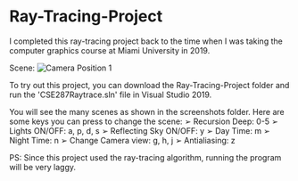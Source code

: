 # Ray-Tracing-Project

I completed this ray-tracing project back to the time when I was taking the computer graphics course at Miami University in 2019.

Scene:
![Camera Position 1](https://user-images.githubusercontent.com/73594399/204479916-5fb5a5f7-ad08-4a6d-baf3-2c40de5dc5e6.png)

To try out this project, you can download the Ray-Tracing-Project folder and run the 'CSE287Raytrace.sln' file in Visual Studio 2019.

You will see the many scenes as shown in the screenshots folder. Here are some keys you can press to change the scene:
➢ Recursion Deep: 0-5
➢ Lights ON/OFF: a, p, d, s
➢ Reflecting Sky ON/OFF: y
➢ Day Time: m
➢ Night Time: n
➢ Change Camera view: g, h, j
➢ Antialiasing: z

PS: Since this project used the ray-tracing algorithm, running the program will be very laggy. 
